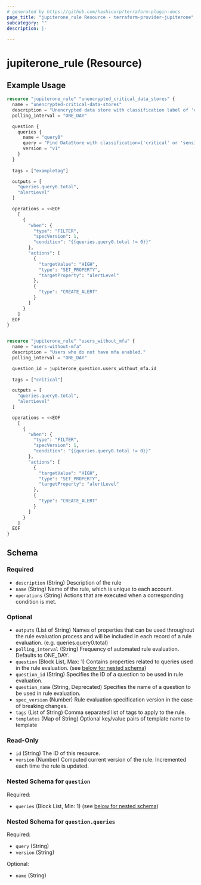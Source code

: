 ```yaml
---
# generated by https://github.com/hashicorp/terraform-plugin-docs
page_title: "jupiterone_rule Resource - terraform-provider-jupiterone"
subcategory: ""
description: |-
  
---
```


# jupiterone_rule (Resource)



## Example Usage

```terraform
resource "jupiterone_rule" "unencrypted_critical_data_stores" {
  name = "unencrypted-critical-data-stores"
  description = "Unencrypted data store with classification label of 'critical' or 'sensitive' or 'confidential' or 'restricted'"
  polling_interval = "ONE_DAY"

  question {
    queries {
      name = "query0"
      query = "Find DataStore with classification=('critical' or 'sensitive' or 'confidential' or 'restricted') and encrypted!=true"
      version = "v1"
    }
  }
  
  tags = ["exampletag"]

  outputs = [
    "queries.query0.total",
    "alertLevel"
  ]

  operations = <<EOF
    [
      {
        "when": {
          "type": "FILTER",
          "specVersion": 1,
          "condition": "{{queries.query0.total != 0}}"
        },
        "actions": [
          {
            "targetValue": "HIGH",
            "type": "SET_PROPERTY",
            "targetProperty": "alertLevel"
          },
          {
            "type": "CREATE_ALERT"
          }
        ]
      }
    ]
  EOF
}


resource "jupiterone_rule" "users_without_mfa" {
  name = "users-without-mfa"
  description = "Users who do not have mfa enabled."
  polling_interval = "ONE_DAY"

  question_id = jupiterone_question.users_without_mfa.id
  
  tags = ["critical"]

  outputs = [
    "queries.query0.total",
    "alertLevel"
  ]

  operations = <<EOF
    [
      {
        "when": {
          "type": "FILTER",
          "specVersion": 1,
          "condition": "{{queries.query0.total != 0}}"
        },
        "actions": [
          {
            "targetValue": "HIGH",
            "type": "SET_PROPERTY",
            "targetProperty": "alertLevel"
          },
          {
            "type": "CREATE_ALERT"
          }
        ]
      }
    ]
  EOF
}
```

<!-- schema generated by tfplugindocs -->
## Schema

### Required

- `description` (String) Description of the rule
- `name` (String) Name of the rule, which is unique to each account.
- `operations` (String) Actions that are executed when a corresponding condition is met.

### Optional

- `outputs` (List of String) Names of properties that can be used throughout the rule evaluation process and will be included in each record of a rule evaluation. (e.g. queries.query0.total)
- `polling_interval` (String) Frequency of automated rule evaluation. Defaults to ONE_DAY.
- `question` (Block List, Max: 1) Contains properties related to queries used in the rule evaluation. (see [below for nested schema](#nestedblock--question))
- `question_id` (String) Specifies the ID of a question to be used in rule evaluation.
- `question_name` (String, Deprecated) Specifies the name of a question to be used in rule evaluation.
- `spec_version` (Number) Rule evaluation specification version in the case of breaking changes.
- `tags` (List of String) Comma separated list of tags to apply to the rule.
- `templates` (Map of String) Optional key/value pairs of template name to template

### Read-Only

- `id` (String) The ID of this resource.
- `version` (Number) Computed current version of the rule. Incremented each time the rule is updated.

<a id="nestedblock--question"></a>
### Nested Schema for `question`

Required:

- `queries` (Block List, Min: 1) (see [below for nested schema](#nestedblock--question--queries))

<a id="nestedblock--question--queries"></a>
### Nested Schema for `question.queries`

Required:

- `query` (String)
- `version` (String)

Optional:

- `name` (String)


